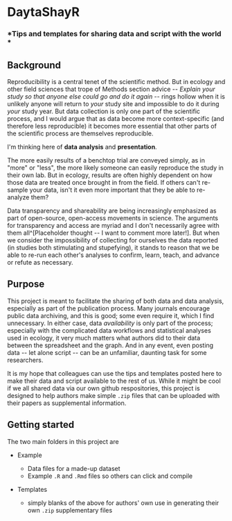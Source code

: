 # DaytaShayR 

### *Tips and templates for sharing data and script with the world *

## Background

Reproducibility is a central tenet of the scientific method. 
But in ecology and other field sciences that trope of Methods section advice -- 
*Explain your study so that anyone else could go and do it again* --
rings hollow when it is unlikely anyone will return to *your* study site and impossible to do it during *your* study year. 
But data collection is only one part of the scientific process, and I would argue that as data become more context-specific (and therefore less reproducible) it becomes more essential that other parts of the scientific process are themselves reproducible. 

I'm thinking here of **data analysis** and **presentation**. 

The more easily results of a benchtop trial are conveyed simply, as in "more" or "less", the more likely someone can easily reproduce the study in their own lab. 
But in ecology, results are often highly dependent on how those data are treated once brought in from the field. 
If others can't re-sample your data, isn't it even more important that they be able to re-analyze them? 

Data transparency and shareability are being increasingly emphasized as part of open-source, open-access movements in science. 
The arguments for transparency and access are myriad and I don't necessarily agree with them all^[Placeholder thought -- I want to comment more later!]. 
But when we consider the impossibility of collecting for ourselves the data reported (in studies both stimulating and stupefying), it stands to reason that we be able to re-run each other's analyses to confirm, learn, teach, and advance or refute as necessary.  

## Purpose

This project is meant to facilitate the sharing of both data and data analysis, especially as part of the publication process. 
Many journals encourage public data archiving, and this is good; some even require it, which I find unnecessary.
In either case, data *availability* is only part of the process; especially with the complicated data workflows and statistical analyses used in ecology, it very much matters what authors did to their data between the spreadsheet and the graph. 
And in any event, even posting data -- let alone script -- can be an unfamiliar, daunting task for some researchers. 

It is my hope that colleagues can use the tips and templates posted here to make their data and script available to the rest of us. 
While it might be cool if we all shared data via our own github respositories, this project is designed to help authors make simple `.zip` files that can be uploaded with their papers as supplemental information. 

## Getting started 

The two main folders in this project are

* Example 
  - Data files for a made-up dataset
  - Example `.R` and `.Rmd` files so others can click and compile

* Templates
  - simply blanks of the above for authors' own use in generating their own `.zip` supplementary files




